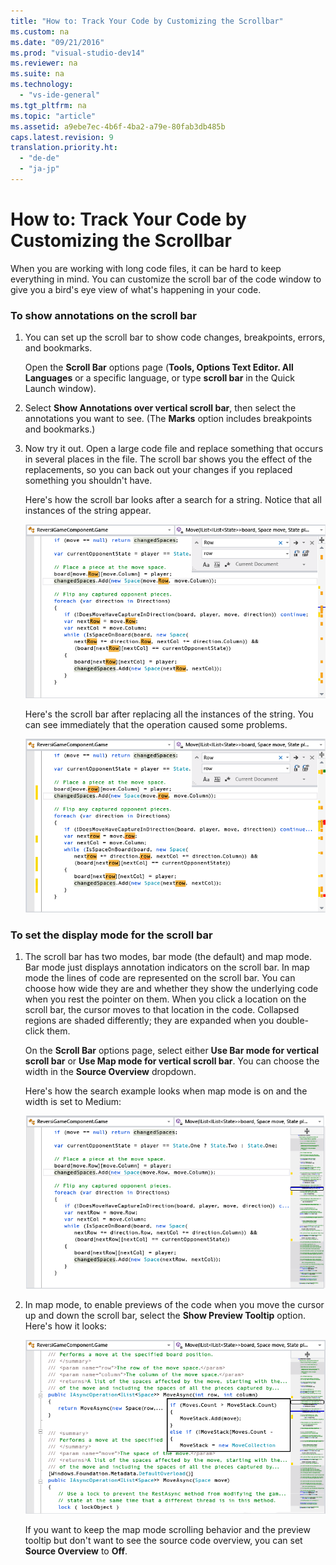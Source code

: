 ```yaml
---
title: "How to: Track Your Code by Customizing the Scrollbar"
ms.custom: na
ms.date: "09/21/2016"
ms.prod: "visual-studio-dev14"
ms.reviewer: na
ms.suite: na
ms.technology: 
  - "vs-ide-general"
ms.tgt_pltfrm: na
ms.topic: "article"
ms.assetid: a9ebe7ec-4b6f-4ba2-a79e-80fab3db485b
caps.latest.revision: 9
translation.priority.ht: 
  - "de-de"
  - "ja-jp"
---
```

# How to: Track Your Code by Customizing the Scrollbar
When you are working with long code files, it can be hard to keep everything in mind. You can customize the scroll bar of the code window to give you a bird's eye view of what's happening in your code.  
  
### To show annotations on the scroll bar  
  
1.  You can set up the scroll bar to show code changes, breakpoints, errors, and bookmarks.  
  
     Open the **Scroll Bar** options page (**Tools, Options Text Editor. All Languages** or a specific language, or type  **scroll bar** in the Quick Launch window).  
  
2.  Select **Show Annotations over vertical scroll bar**, then select the annotations you want to see. (The **Marks** option includes breakpoints and bookmarks.)  
  
3.  Now try it out. Open a large code file and replace something that occurs in several places in the file. The scroll bar shows you the effect of the replacements, so you can back out your changes if you replaced something you shouldn't have.  
  
     Here's how the scroll bar looks after a search for a string. Notice that all instances of the string appear.  
  
     ![The scroll bar after searching for a string.](../vs140/media/enhancedscrollbarsearch.png "EnhancedScrollbarSearch")  
  
     Here's the scroll bar after replacing all the instances of the string. You can see immediately that the operation caused some problems.  
  
     ![The scrollbar after replacing a string with errors](../vs140/media/enhancedscrollbarreplace.png "EnhancedScrollbarReplace")  
  
### To set the display mode for the scroll bar  
  
1.  The scroll bar has two modes, bar mode (the default) and map mode. Bar mode just displays annotation indicators on the scroll bar. In map mode the lines of code are represented on the scroll bar. You can choose how wide they are and whether they show the underlying code when you rest the pointer on them. When you click a location on the scroll bar, the cursor moves to that location in the code. Collapsed regions are shaded differently; they are expanded when you double-click them.  
  
     On the **Scroll Bar** options page, select either **Use Bar mode for vertical scroll bar** or **Use Map mode for vertical scroll bar**. You can choose the width in the **Source Overview** dropdown.  
  
     Here's how the search example looks when map mode is on and the width is set to Medium:  
  
     ![The scroll bar in map mode](../vs140/media/enhancedscrollbar.png "EnhancedScrollbar")  
  
2.  In map mode, to enable previews of the code when you move the cursor up and down the scroll bar, select the **Show Preview Tooltip** option. Here's how it looks:  
  
     ![The scrollbar with a tooltip](../vs140/media/enhancedscrollbarsearchtooltip.png "EnhancedScrollbarSearchTooltip")  
  
     If you want to keep the map mode scrolling behavior and the preview tooltip but don't want to see the source code overview, you can set **Source Overview** to **Off**.